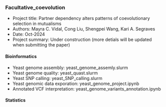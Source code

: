 ### Facultative_coevolution

* Project title: Partner dependency alters patterns of coevolutionary selection in mutualisms
* Authors: Mayra C. Vidal, Cong Liu, Shengpei Wang, Kari A. Segraves
* Date: Oct-2024
* Project summary: Under construction (more detials will be updated when submitting the paper)

#### Bioinformatics
* Yeast genome assembly: yeast_genome_assemly.slurm
* Yeast genome quality: yeast_quast.slurm
* Yeast SNP calling: yeast_SNP_calling.slurm
* Yeast genomic data exporation: yeast_genome_project.ipynb
* Annotated VCF interpretation: yeast_genome_variants_annotation.ipynb

#### Statistics
